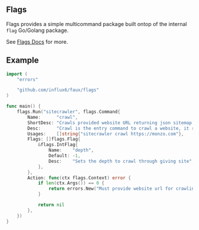 Flags
--------
Flags provides a simple multicommand package built ontop of the internal `flag` Go/Golang package.


See [Flags Docs](https://golang.org/pkg/github.com/influx6/faux/flags) for more.


## Example


```go
import (
	"errors"

	"github.com/influx6/faux/flags"
)

func main() {
	flags.Run("sitecrawler", flags.Command{
		Name:      "crawl",
		ShortDesc: "Crawls provided website URL returning json sitemap.",
		Desc:      "Crawl is the entry command to crawl a website, it runs through all pages of giving host, ignoring externals links. It prints status and link connection as json on a per link basis.",
		Usages:    []string{"sitecrawler crawl https://monzo.com"},
		Flags: []flags.Flag{
			&flags.IntFlag{
				Name:    "depth",
				Default: -1,
				Desc:    "Sets the depth to crawl through giving site",
			},
		},
		Action: func(ctx flags.Context) error {
			if len(ctx.Args()) == 0 {
				return errors.New("Must provide website url for crawling. See examples section")
			}

			return nil
		},
	})
}

```